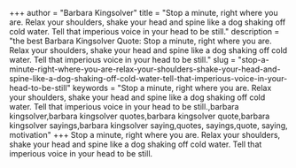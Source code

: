+++
author = "Barbara Kingsolver"
title = "Stop a minute, right where you are. Relax your shoulders, shake your head and spine like a dog shaking off cold water. Tell that imperious voice in your head to be still."
description = "the best Barbara Kingsolver Quote: Stop a minute, right where you are. Relax your shoulders, shake your head and spine like a dog shaking off cold water. Tell that imperious voice in your head to be still."
slug = "stop-a-minute-right-where-you-are-relax-your-shoulders-shake-your-head-and-spine-like-a-dog-shaking-off-cold-water-tell-that-imperious-voice-in-your-head-to-be-still"
keywords = "Stop a minute, right where you are. Relax your shoulders, shake your head and spine like a dog shaking off cold water. Tell that imperious voice in your head to be still.,barbara kingsolver,barbara kingsolver quotes,barbara kingsolver quote,barbara kingsolver sayings,barbara kingsolver saying,quotes, sayings,quote, saying, motivation"
+++
Stop a minute, right where you are. Relax your shoulders, shake your head and spine like a dog shaking off cold water. Tell that imperious voice in your head to be still.
